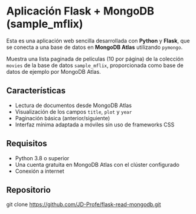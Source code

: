 # Aplicación Flask + MongoDB (sample_mflix)

Esta es una aplicación web sencilla desarrollada con **Python** y **Flask**, que se conecta a una base de datos en **MongoDB Atlas** utilizando `pymongo`.

Muestra una lista paginada de películas (10 por página) de la colección `movies` de la base de datos `sample_mflix`, proporcionada como base de datos de ejemplo por MongoDB Atlas.

## Características
- Lectura de documentos desde MongoDB Atlas
- Visualización de los campos `title`, `plot` y `year`
- Paginación básica (anterior/siguiente)
- Interfaz mínima adaptada a móviles sin uso de frameworks CSS

## Requisitos
- Python 3.8 o superior
- Una cuenta gratuita en MongoDB Atlas con el clúster configurado
- Conexión a internet

## Repositorio
git clone https://github.com/JD-Profe/flask-read-mongodb.git

